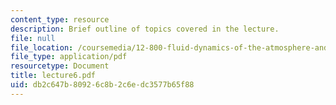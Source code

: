 ```yaml
---
content_type: resource
description: Brief outline of topics covered in the lecture.
file: null
file_location: /coursemedia/12-800-fluid-dynamics-of-the-atmosphere-and-ocean-fall-2004/db2c647b80926c8b2c6edc3577b65f88_lecture6.pdf
file_type: application/pdf
resourcetype: Document
title: lecture6.pdf
uid: db2c647b-8092-6c8b-2c6e-dc3577b65f88
---
```

